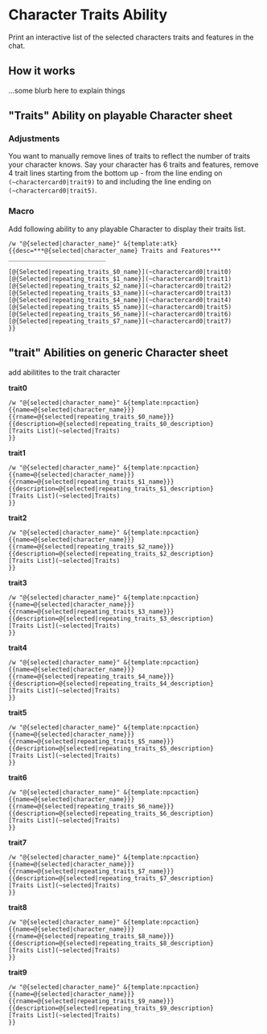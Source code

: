 # Character Traits Ability
Print an interactive list of the selected characters traits and features in the chat.

## How it works
...some blurb here to explain things

## "Traits" Ability on playable Character sheet

### Adjustments
You want to manually remove lines of traits to reflect the number of traits your character knows. Say your character has 6 traits and features, remove 4 trait lines starting from the bottom up - from the line ending on `(~charactercard0|trait9)` to and including the line ending on `(~charactercard0|trait5)`.

### Macro
Add following ability to any playable Character to display their traits list.



```
/w "@{selected|character_name}" &{template:atk} {{desc=***@{selected|character_name} Traits and Features***
___________________________

[@{Selected|repeating_traits_$0_name}](~charactercard0|trait0)
[@{Selected|repeating_traits_$1_name}](~charactercard0|trait1)
[@{Selected|repeating_traits_$2_name}](~charactercard0|trait2)
[@{Selected|repeating_traits_$3_name}](~charactercard0|trait3)
[@{Selected|repeating_traits_$4_name}](~charactercard0|trait4)
[@{Selected|repeating_traits_$5_name}](~charactercard0|trait5)
[@{Selected|repeating_traits_$6_name}](~charactercard0|trait6)
[@{Selected|repeating_traits_$7_name}](~charactercard0|trait7)
}}

```

## "trait" Abilities on generic Character sheet
add abilitites to the trait character

**trait0**

```
/w "@{selected|character_name}" &{template:npcaction} {{name=@{selected|character_name}}} {{rname=@{selected|repeating_traits_$0_name}}} {{description=@{selected|repeating_traits_$0_description}
[Traits List](~selected|Traits)
}}

```

**trait1**

```
/w "@{selected|character_name}" &{template:npcaction} {{name=@{selected|character_name}}} {{rname=@{selected|repeating_traits_$1_name}}} {{description=@{selected|repeating_traits_$1_description}
[Traits List](~selected|Traits)
}}

```

**trait2**

```
/w "@{selected|character_name}" &{template:npcaction} {{name=@{selected|character_name}}} {{rname=@{selected|repeating_traits_$2_name}}} {{description=@{selected|repeating_traits_$2_description}
[Traits List](~selected|Traits)
}}

```

**trait3**

```
/w "@{selected|character_name}" &{template:npcaction} {{name=@{selected|character_name}}} {{rname=@{selected|repeating_traits_$3_name}}} {{description=@{selected|repeating_traits_$3_description}
[Traits List](~selected|Traits)
}}

```

**trait4**

```
/w "@{selected|character_name}" &{template:npcaction} {{name=@{selected|character_name}}} {{rname=@{selected|repeating_traits_$4_name}}} {{description=@{selected|repeating_traits_$4_description}
[Traits List](~selected|Traits)
}}

```

**trait5**

```
/w "@{selected|character_name}" &{template:npcaction} {{name=@{selected|character_name}}} {{rname=@{selected|repeating_traits_$5_name}}} {{description=@{selected|repeating_traits_$5_description}
[Traits List](~selected|Traits)
}}

```

**trait6**

```
/w "@{selected|character_name}" &{template:npcaction} {{name=@{selected|character_name}}} {{rname=@{selected|repeating_traits_$6_name}}} {{description=@{selected|repeating_traits_$6_description}
[Traits List](~selected|Traits)
}}

```

**trait7**

```
/w "@{selected|character_name}" &{template:npcaction} {{name=@{selected|character_name}}} {{rname=@{selected|repeating_traits_$7_name}}} {{description=@{selected|repeating_traits_$7_description}
[Traits List](~selected|Traits)
}}

```

**trait8**

```
/w "@{selected|character_name}" &{template:npcaction} {{name=@{selected|character_name}}} {{rname=@{selected|repeating_traits_$8_name}}} {{description=@{selected|repeating_traits_$8_description}
[Traits List](~selected|Traits)
}}

```

**trait9**

```
/w "@{selected|character_name}" &{template:npcaction} {{name=@{selected|character_name}}} {{rname=@{selected|repeating_traits_$9_name}}} {{description=@{selected|repeating_traits_$9_description}
[Traits List](~selected|Traits)
}}

```

